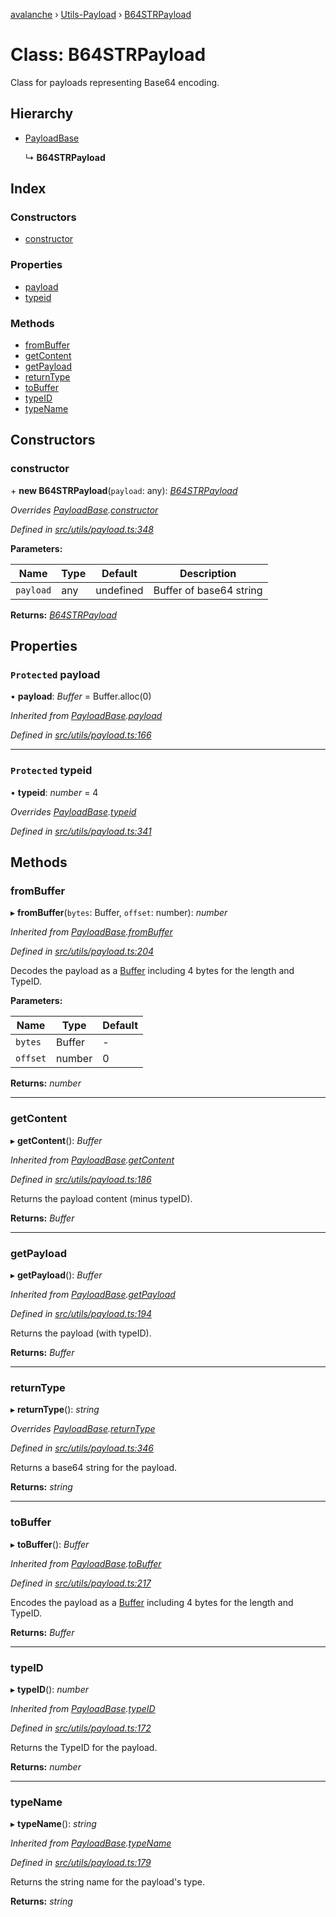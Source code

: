 [avalanche](../README.md) › [Utils-Payload](../modules/utils_payload.md) › [B64STRPayload](utils_payload.b64strpayload.md)

# Class: B64STRPayload

Class for payloads representing Base64 encoding.

## Hierarchy

* [PayloadBase](utils_payload.payloadbase.md)

  ↳ **B64STRPayload**

## Index

### Constructors

* [constructor](utils_payload.b64strpayload.md#constructor)

### Properties

* [payload](utils_payload.b64strpayload.md#protected-payload)
* [typeid](utils_payload.b64strpayload.md#protected-typeid)

### Methods

* [fromBuffer](utils_payload.b64strpayload.md#frombuffer)
* [getContent](utils_payload.b64strpayload.md#getcontent)
* [getPayload](utils_payload.b64strpayload.md#getpayload)
* [returnType](utils_payload.b64strpayload.md#returntype)
* [toBuffer](utils_payload.b64strpayload.md#tobuffer)
* [typeID](utils_payload.b64strpayload.md#typeid)
* [typeName](utils_payload.b64strpayload.md#typename)

## Constructors

###  constructor

\+ **new B64STRPayload**(`payload`: any): *[B64STRPayload](utils_payload.b64strpayload.md)*

*Overrides [PayloadBase](utils_payload.payloadbase.md).[constructor](utils_payload.payloadbase.md#constructor)*

*Defined in [src/utils/payload.ts:348](https://github.com/ava-labs/avalanchejs/blob/9282770/src/utils/payload.ts#L348)*

**Parameters:**

Name | Type | Default | Description |
------ | ------ | ------ | ------ |
`payload` | any | undefined | Buffer of base64 string  |

**Returns:** *[B64STRPayload](utils_payload.b64strpayload.md)*

## Properties

### `Protected` payload

• **payload**: *Buffer* = Buffer.alloc(0)

*Inherited from [PayloadBase](utils_payload.payloadbase.md).[payload](utils_payload.payloadbase.md#protected-payload)*

*Defined in [src/utils/payload.ts:166](https://github.com/ava-labs/avalanchejs/blob/9282770/src/utils/payload.ts#L166)*

___

### `Protected` typeid

• **typeid**: *number* = 4

*Overrides [PayloadBase](utils_payload.payloadbase.md).[typeid](utils_payload.payloadbase.md#protected-typeid)*

*Defined in [src/utils/payload.ts:341](https://github.com/ava-labs/avalanchejs/blob/9282770/src/utils/payload.ts#L341)*

## Methods

###  fromBuffer

▸ **fromBuffer**(`bytes`: Buffer, `offset`: number): *number*

*Inherited from [PayloadBase](utils_payload.payloadbase.md).[fromBuffer](utils_payload.payloadbase.md#frombuffer)*

*Defined in [src/utils/payload.ts:204](https://github.com/ava-labs/avalanchejs/blob/9282770/src/utils/payload.ts#L204)*

Decodes the payload as a [Buffer](https://github.com/feross/buffer) including 4 bytes for the length and TypeID.

**Parameters:**

Name | Type | Default |
------ | ------ | ------ |
`bytes` | Buffer | - |
`offset` | number | 0 |

**Returns:** *number*

___

###  getContent

▸ **getContent**(): *Buffer*

*Inherited from [PayloadBase](utils_payload.payloadbase.md).[getContent](utils_payload.payloadbase.md#getcontent)*

*Defined in [src/utils/payload.ts:186](https://github.com/ava-labs/avalanchejs/blob/9282770/src/utils/payload.ts#L186)*

Returns the payload content (minus typeID).

**Returns:** *Buffer*

___

###  getPayload

▸ **getPayload**(): *Buffer*

*Inherited from [PayloadBase](utils_payload.payloadbase.md).[getPayload](utils_payload.payloadbase.md#getpayload)*

*Defined in [src/utils/payload.ts:194](https://github.com/ava-labs/avalanchejs/blob/9282770/src/utils/payload.ts#L194)*

Returns the payload (with typeID).

**Returns:** *Buffer*

___

###  returnType

▸ **returnType**(): *string*

*Overrides [PayloadBase](utils_payload.payloadbase.md).[returnType](utils_payload.payloadbase.md#abstract-returntype)*

*Defined in [src/utils/payload.ts:346](https://github.com/ava-labs/avalanchejs/blob/9282770/src/utils/payload.ts#L346)*

Returns a base64 string for the payload.

**Returns:** *string*

___

###  toBuffer

▸ **toBuffer**(): *Buffer*

*Inherited from [PayloadBase](utils_payload.payloadbase.md).[toBuffer](utils_payload.payloadbase.md#tobuffer)*

*Defined in [src/utils/payload.ts:217](https://github.com/ava-labs/avalanchejs/blob/9282770/src/utils/payload.ts#L217)*

Encodes the payload as a [Buffer](https://github.com/feross/buffer) including 4 bytes for the length and TypeID.

**Returns:** *Buffer*

___

###  typeID

▸ **typeID**(): *number*

*Inherited from [PayloadBase](utils_payload.payloadbase.md).[typeID](utils_payload.payloadbase.md#typeid)*

*Defined in [src/utils/payload.ts:172](https://github.com/ava-labs/avalanchejs/blob/9282770/src/utils/payload.ts#L172)*

Returns the TypeID for the payload.

**Returns:** *number*

___

###  typeName

▸ **typeName**(): *string*

*Inherited from [PayloadBase](utils_payload.payloadbase.md).[typeName](utils_payload.payloadbase.md#typename)*

*Defined in [src/utils/payload.ts:179](https://github.com/ava-labs/avalanchejs/blob/9282770/src/utils/payload.ts#L179)*

Returns the string name for the payload's type.

**Returns:** *string*
